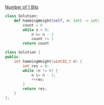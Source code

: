 [Number of 1 Bits](https://leetcode.com/problems/number-of-1-bits/)  

```Python
class Solution:
    def hammingWeight(self, n: int) -> int:
        count = 0
        while n > 0:
            n &= n - 1
            count += 1
        return count
```

```C++
class Solution {
public:
    int hammingWeight(uint32_t n) {
        int res = 0;
        while (n != 0) {
            n &= n - 1;
            ++res;
        }
        return res;
    }
};
```
